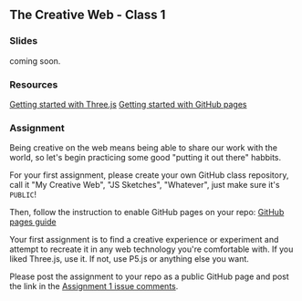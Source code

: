 ## The Creative Web - Class 1

### Slides
coming soon.

### Resources
[Getting started with Three.js](https://threejs.org/docs/#manual/en/introduction/Creating-a-scene)
[Getting started with GitHub pages](https://guides.github.com/features/pages/)

### Assignment

Being creative on the web means being able to share our work with the world,
so let's begin practicing some good "putting it out there" habbits.

For your first assignment, please create your own GitHub class repository,
call it "My Creative Web", "JS Sketches", "Whatever", just make sure it's `PUBLIC`!

Then, follow the instruction to enable GitHub pages on your repo:
[GitHub pages guide](https://guides.github.com/features/pages/)

Your first assignment is to find a creative experience or experiment
and attempt to recreate it in any web technology you're comfortable with.
If you liked Three.js, use it. If not, use P5.js or anything else you want.

Please post the assignment to your repo as a public GitHub page and post
the link in the [Assignment 1 issue comments](https://github.com/BarakChamo/The-Creative-Web/issues/2).
